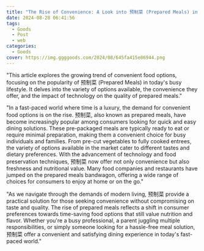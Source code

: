 ```yaml
---
title: "The Rise of Convenience: A Look into 预制菜 (Prepared Meals) in Modern Times"
date: 2024-08-28 06:41:56
tags:
  - Goods
  - Post
  - web
categories:
  - Goods
cover: https://img.ggggoods.com/2024/08/645fa415e86944.png
---
```


"This article explores the growing trend of convenient food options, focusing on the popularity of 预制菜 (Prepared Meals) in today's busy lifestyle. It delves into the variety of options available, the convenience they offer, and the impact of technology on the quality of prepared meals."

"In a fast-paced world where time is a luxury, the demand for convenient food options is on the rise. 预制菜, also known as prepared meals, have become increasingly popular among consumers looking for quick and easy dining solutions. These pre-packaged meals are typically ready to eat or require minimal preparation, making them a convenient choice for busy individuals and families. From pre-cut vegetables to fully cooked entrees, the variety of options available in the market cater to different tastes and dietary preferences. With the advancement of technology and food preservation techniques, 预制菜 now offer not only convenience but also freshness and nutritional value. Many food companies and restaurants have jumped on the prepared meals bandwagon, offering a wide range of choices for consumers to enjoy at home or on the go."

"As we navigate through the demands of modern living, 预制菜 provide a practical solution for those seeking convenience without compromising on taste and quality. The rise of prepared meals reflects a shift in consumer preferences towards time-saving food options that still value nutrition and flavor. Whether you're a busy professional, a parent juggling multiple responsibilities, or simply someone looking for a hassle-free meal solution, 预制菜 offer a convenient and satisfying dining experience in today's fast-paced world."
